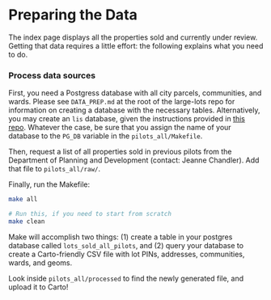 # Preparing the Data

The index page displays all the properties sold and currently under review. Getting that data requires a little effort: the following explains what you need to do.

### Process data sources 

First, you need a Postgress database with all city parcels, communities, and wards. Please see `DATA_PREP.md` at the root of the large-lots repo for information on creating a database with the necessary tables. Alternatively, you may create an `lis` database, given the instructions provided in [this repo](https://github.com/datamade/lis). Whatever the case, be sure that you assign the name of your database to the `PG_DB` variable in the `pilots_all/Makefile`.

Then, request a list of all properties sold in previous pilots from the Department of Planning and Development (contact: Jeanne Chandler). Add that file to `pilots_all/raw/`. 

Finally, run the Makefile:

```bash
make all

# Run this, if you need to start from scratch
make clean
``` 

Make will accomplish two things: (1) create a table in your postgres database called `lots_sold_all_pilots`, and (2) query your database to create a Carto-friendly CSV file with lot PINs, addresses, communities, wards, and geoms.

Look inside `pilots_all/processed` to find the newly generated file, and upload it to Carto!




